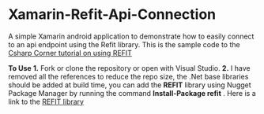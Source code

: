 # Xamarin-Refit-Api-Connection
A simple Xamarin android application to demonstrate how to easily connect to an api endpoint using the Refit library.
This is the sample code to the [Csharp Corner tutorial on using REFIT](http://www.c-sharpcorner.com/article/connecting-to-an-api-endpoint-using-refit-library/)

**To Use**
**1.** Fork or clone the repository or open with Visual Studio. 
**2.** I have removed all the references to reduce the repo size, the .Net base libraries should be added at build time,
  you can add the **REFIT** library using Nugget Package Manager by running the command **Install-Package refit** .
  Here is a link to the [REFIT library](https://github.com/paulcbetts/refit)
